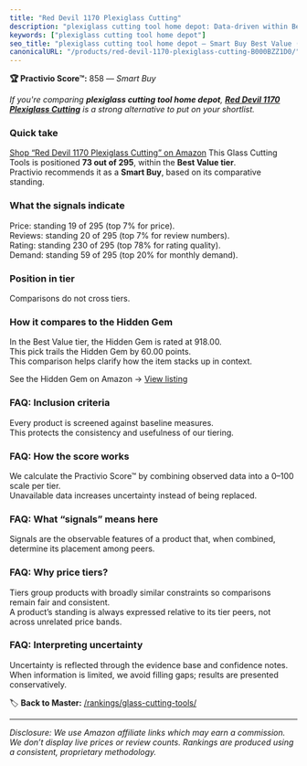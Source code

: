 ```yaml
---
title: "Red Devil 1170 Plexiglass Cutting"
description: "plexiglass cutting tool home depot: Data-driven within Best Value ranking using the Practivio Score™. Positioned by quality, value, demand, findability, moment…"
keywords: ["plexiglass cutting tool home depot"]
seo_title: "plexiglass cutting tool home depot — Smart Buy Best Value (2025)"
canonicalURL: "/products/red-devil-1170-plexiglass-cutting-B000BZZ1D0/"
---
```


**🏆 Practivio Score™:** 858 — _Smart Buy_


*If you're comparing **plexiglass cutting tool home depot**, **[Red Devil 1170 Plexiglass Cutting](https://www.amazon.com/dp/B000BZZ1D0?tag=practivio-20)** is a strong alternative to put on your shortlist.*
### Quick take
[Shop “Red Devil 1170 Plexiglass Cutting” on Amazon](https://www.amazon.com/dp/B000BZZ1D0?tag=practivio-20)
This Glass Cutting Tools is positioned **73 out of 295**, within the **Best Value tier**.  
Practivio recommends it as a **Smart Buy**, based on its comparative standing.

### What the signals indicate
Price: standing 19 of 295 (top 7% for price).  
Reviews: standing 20 of 295 (top 7% for review numbers).  
Rating: standing 230 of 295 (top 78% for rating quality).  
Demand: standing 59 of 295 (top 20% for monthly demand).

### Position in tier
Comparisons do not cross tiers.

### How it compares to the Hidden Gem
In the Best Value tier, the Hidden Gem is rated at 918.00.  
This pick trails the Hidden Gem by 60.00 points.  
This comparison helps clarify how the item stacks up in context.  

See the Hidden Gem on Amazon → [View listing](https://www.amazon.com/dp/B073JCMTW2?tag=practivio-20)

### FAQ: Inclusion criteria
Every product is screened against baseline measures.  
This protects the consistency and usefulness of our tiering.

### FAQ: How the score works
We calculate the Practivio Score™ by combining observed data into a 0–100 scale per tier.  
Unavailable data increases uncertainty instead of being replaced.

### FAQ: What “signals” means here
Signals are the observable features of a product that, when combined, determine its placement among peers.

### FAQ: Why price tiers?
Tiers group products with broadly similar constraints so comparisons remain fair and consistent.  
A product’s standing is always expressed relative to its tier peers, not across unrelated price bands.

### FAQ: Interpreting uncertainty
Uncertainty is reflected through the evidence base and confidence notes.  
When information is limited, we avoid filling gaps; results are presented conservatively.


🏷️ **Back to Master:** [/rankings/glass-cutting-tools/](/rankings/glass-cutting-tools/)

---
_Disclosure: We use Amazon affiliate links which may earn a commission. We don’t display live prices or review counts. Rankings are produced using a consistent, proprietary methodology._
